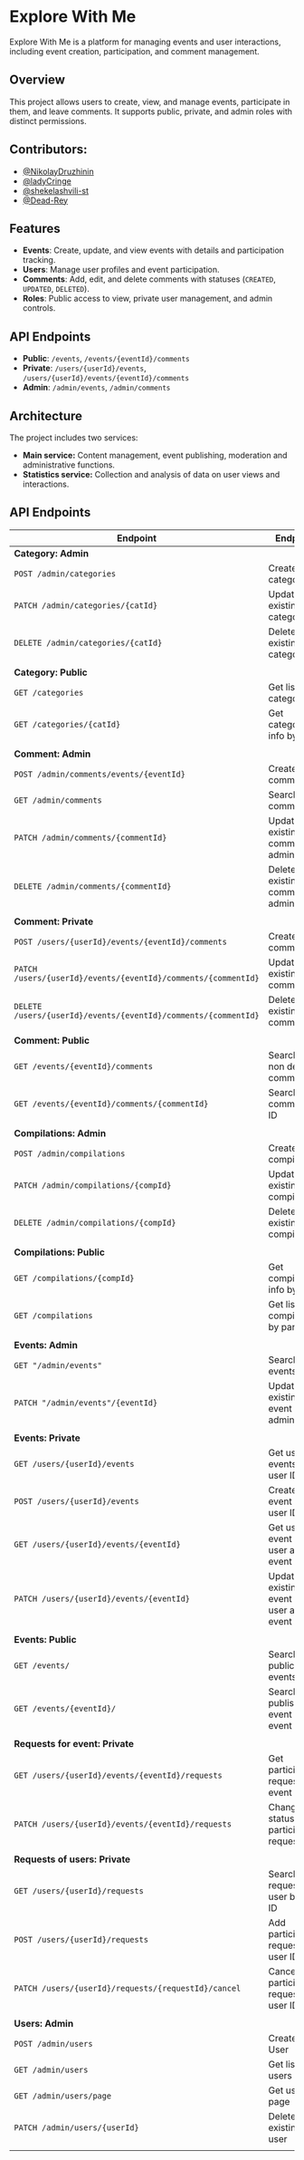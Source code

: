 # Explore With Me

Explore With Me is a platform for managing events and user interactions, including event creation, participation, and comment management.

## Overview

This project allows users to create, view, and manage events, participate in them, and leave comments. It supports public, private, and admin roles with distinct permissions.

## Contributors:
- [@NikolayDruzhinin](https://github.com/NikolayDruzhinin)
- [@ladyCringe](https://github.com/ladyCringe)
- [@shekelashvili-st](https://github.com/shekelashvili-st)
- [@Dead-Rey](https://github.com/Dead-Rey)

## Features
- **Events**: Create, update, and view events with details and participation tracking.
- **Users**: Manage user profiles and event participation.
- **Comments**: Add, edit, and delete comments with statuses (`CREATED`, `UPDATED`, `DELETED`).
- **Roles**: Public access to view, private user management, and admin controls.

## API Endpoints
- **Public**: `/events`, `/events/{eventId}/comments`
- **Private**: `/users/{userId}/events`, `/users/{userId}/events/{eventId}/comments`
- **Admin**: `/admin/events`, `/admin/comments`

## Architecture

The project includes two services:
- **Main service:** Content management, event publishing, moderation and administrative functions.
- **Statistics service:** Collection and analysis of data on user views and interactions.

## API Endpoints

| Endpoint                                                       | Endpoint                                   |
|----------------------------------------------------------------|--------------------------------------------|
| **Category: Admin**                                            |                                            |
| `POST /admin/categories`                                       | Create new category                        |
| `PATCH /admin/categories/{catId}`                              | Update existing category                   |
| `DELETE /admin/categories/{catId}`                             | Delete existing category                   |
|                                                                |                                            |
| **Category: Public**                                           |                                            |
| `GET /categories`                                              | Get list of all categories                 |
| `GET /categories/{catId}`                                      | Get category info by its ID                |
|                                                                |                                            |
| **Comment: Admin**                                             |                                            |
| `POST /admin/comments/events/{eventId}`                        | Create new comment                         |
| `GET /admin/comments`                                          | Search all comments                        |
| `PATCH /admin/comments/{commentId}`                            | Update existing comment by admin           |
| `DELETE /admin/comments/{commentId}`                           | Delete existing comment by admin           |
|                                                                |                                            |
| **Comment: Private**                                           |                                            |
| `POST /users/{userId}/events/{eventId}/comments`               | Create new comment                         |
| `PATCH /users/{userId}/events/{eventId}/comments/{commentId}`  | Update existing comment                    |
| `DELETE /users/{userId}/events/{eventId}/comments/{commentId}` | Delete existing comment                    |
|                                                                |                                            |
| **Comment: Public**                                            |                                            |
| `GET /events/{eventId}/comments`                               | Search all non deleted comments            |
| `GET /events/{eventId}/comments/{commentId}`                   | Search  comment by ID                      |
|                                                                |                                            |
| **Compilations: Admin**                                        |                                            |
| `POST /admin/compilations`                                     | Create new compilation                     |
| `PATCH /admin/compilations/{compId}`                           | Update existing compilation                |
| `DELETE /admin/compilations/{compId}`                          | Delete existing compilation                |
|                                                                |                                            |
| **Compilations: Public**                                       |                                            |
| `GET /compilations/{compId}`                                   | Get compilation info by its ID             |
| `GET /compilations`                                            | Get list of all compilation by params      |
|                                                                |                                            |
| **Events: Admin**                                              |                                            |
| `GET "/admin/events"`                                          | Search all events                          |
| `PATCH "/admin/events"/{eventId}`                              | Update existing event by admin             |
|                                                                |                                            |
| **Events: Private**                                            |                                            |
| `GET /users/{userId}/events`                                   | Get user events by user ID                 |
| `POST /users/{userId}/events`                                  | Create new event by user ID                |
| `GET /users/{userId}/events/{eventId}`                         | Get user event by user and event ID        |
| `PATCH /users/{userId}/events/{eventId}`                       | Update existing event by user and event ID |
|                                                                |                                            |
| **Events: Public**                                             |                                            |
| `GET /events/`                                                 | Search all public events                   |
| `GET /events/{eventId}/`                                       | Search  published event by event ID        |
|                                                                |                                            |
| **Requests for event: Private**                                |                                            |
| `GET /users/{userId}/events/{eventId}/requests`                | Get participation requests for event       |
| `PATCH /users/{userId}/events/{eventId}/requests`              | Change status of participation request     |
|                                                                |                                            |
| **Requests of users: Private**                                 |                                            |
| `GET /users/{userId}/requests`                                 | Search all requests of user by user ID     |
| `POST /users/{userId}/requests`                                | Add participation request by user ID       |
| `PATCH /users/{userId}/requests/{requestId}/cancel`            | Cancel participation request by user ID    |
|                                                                |                                            |
| **Users: Admin**                                               |                                            |
| `POST /admin/users`                                            | Create new User                            |
| `GET /admin/users`                                             | Get list of all users                      |
| `GET /admin/users/page`                                        | Get users page                             |
| `PATCH /admin/users/{userId}`                                  | Delete existing user                       |
|                                                                |                                            |
